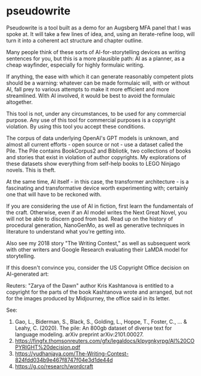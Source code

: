 # pseudowrite
Pseudowrite is a tool built as a demo for an Augsberg MFA panel that I was spoke at.
It will take a few lines of idea, and, using an iterate-refine loop, will turn it into a coherent act structure and chapter outline.
                    
Many people think of these sorts of AI-for-storytelling devices as writing sentences for you, 
but this is a more plausible path: AI as a planner, as a cheap wayfinder, 
especially for highly formulaic writing. 

If anything, the ease with which it can generate reasonably competent plots should be a warning: whatever can be made formulaic will, 
with or without AI, fall prey to various attempts to make it more efficient and more streamlined.
With AI involved, it would be best to avoid the formulaic altogether. 

This tool is not, under any circumstances, to be used for any commercial purpose. Any use of this tool for commercial purposes is a copyright violation.
By using this tool you accept these conditions.
                    
The corpus of data underlying OpenAI's GPT models is unknown, and almost all current efforts - open source or not -
use a dataset called the Pile. The Pile contains BookCorpus2 and Bibliotik, 
two collections of books and stories that exist in violation of author copyrights.
My explorations of these datasets show everything from self-help books to LEGO Ninjago novels.
This is theft. 
            
At the same time, AI itself - in this case, the transformer architecture - is 
a fascinating and transformative device worth experimenting with; certainly one that will 
have to be reckoned with.
                    
If you are considering the use of AI in fiction, first learn the fundamentals of the craft.
Otherwise, even if an AI model writes the Next Great Novel, you will not be able to discern good from bad.
Read up on the history of procedural generation, NanoGenMo, as well as generative techniques in
literature to understand what you're getting into.
                   
Also see my 2018 story "The Writing Contest," as well as subsequent work with other writers and Google Research 
evaluating their LaMDA model for storytelling.

If this doesn't convince you, consider the US Copyright Office decision on AI-generated art:
                    
Reuters: "Zarya of the Dawn" author Kris Kashtanova is entitled to a copyright for the parts of the book Kashtanova wrote and arranged, 
but not for the images produced by Midjourney, the office said in its letter.
                    
                    
See: 
1. Gao, L., Biderman, S., Black, S., Golding, L., Hoppe, T., Foster, C., ... & Leahy, C. (2020). The pile: An 800gb dataset of diverse text for language modeling. arXiv preprint arXiv:2101.00027.
2. https://fingfx.thomsonreuters.com/gfx/legaldocs/klpygnkyrpg/AI%20COPYRIGHT%20decision.pdf
3. https://yudhanjaya.com/The-Writing-Contest-824fdd034b9e467f8747f04e3d1de44d
 4. https://g.co/research/wordcraft
                    
